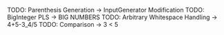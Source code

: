 TODO: Parenthesis Generation -> InputGenerator Modification
TODO: BigInteger PLS -> BIG NUMBERS
TODO: Arbitrary Whitespace Handling -> 4+5-3_4/5
TODO: Comparison -> 3 < 5
